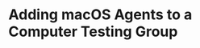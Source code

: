 [title]: # (Add Agent to Testing Group)
[tags]: # (learning mode)
[priority]: # (100)
[display]: # (none)
# Adding macOS Agents to a Computer Testing Group

<!-- hiding this topic from the TOC and publishing until I know the exact steps for MacOS - it's a TODO:

The Policy Configuration examples in the following section will use a Learning Mode Policy that enables us to perform actions (i.e. run applications) on a test computer that Privilege Manager will then pick up. This makes targeting specific applications during policy creation easy.

## Setting Up Monitoring Policies for macOS

To create a Monitoring (or Learning Mode Policy) on your Mac, begin by 

1. adding your newly registered macOS Agent to your Test Computer Group for Macs.

1. In Privilege Manager go to __Admin | Event Discovery | Configuration__, then click the underlined Application Compatibility Testing Computers link next to the Log all MacOS activity option.
1. Under the __Filter Definition__ tab, select the macOS computer(s) you want to target for testing under the Include Specific Resources section. This "Testing Computers" group should only be used for testing specific machines and configuration purposes. It should not be assigned to large groups of computers in your production environment.

>**Note**:
>You may have both macOS and Windows target computers listed in this group, but policies are platform-specific, meaning they will distinguish between macOS and Windows computers.

1. To activate your learning mode policy for this target group, verify that the __Log all MacOS activity from Application Compatibility Testing Computers__ is checked under the General tab of __Admin | Event Discovery | Configuration__. 

   Under __Admin | Policies | Mac OS__ tab, you should also see an Event Discovery Testing Computers (MacOS) policy enabled.
-->